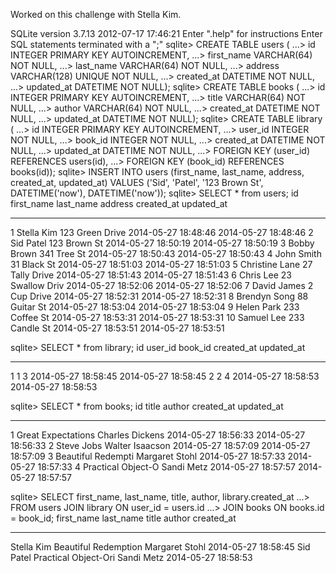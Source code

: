 Worked on this challenge with Stella Kim.

<!-- ## Show the terminal output here.  -->

SQLite version 3.7.13 2012-07-17 17:46:21
Enter ".help" for instructions
Enter SQL statements terminated with a ";"
sqlite> CREATE TABLE users (
   ...>   id INTEGER PRIMARY KEY AUTOINCREMENT,
   ...>   first_name VARCHAR(64) NOT NULL,
   ...>   last_name  VARCHAR(64) NOT NULL,
   ...> address VARCHAR(128) UNIQUE NOT NULL,
   ...> created_at DATETIME NOT NULL,
   ...> updated_at DATETIME NOT NULL);
sqlite> CREATE TABLE books (
   ...> id INTEGER PRIMARY KEY AUTOINCREMENT,
   ...> title VARCHAR(64) NOT NULL,
   ...> author VARCHAR(64) NOT NULL,
   ...> created_at DATETIME NOT NULL,
   ...> updated_at DATETIME NOT NULL);
sqlite> CREATE TABLE library (
   ...> id INTEGER PRIMARY KEY AUTOINCREMENT,
   ...> user_id INTEGER NOT NULL,
   ...> book_id INTEGER NOT NULL,
   ...> created_at DATETIME NOT NULL,
   ...> updated_at DATETIME NOT NULL,
   ...> FOREIGN KEY (user_id) REFERENCES users(id),
   ...> FOREIGN KEY (book_id) REFERENCES books(id));
sqlite> INSERT INTO users (first_name, last_name, address, created_at, updated_at) VALUES ('Sid', 'Patel', '123 Brown St', DATETIME('now'), DATETIME('now')); 
sqlite> SELECT * from users;
id          first_name  last_name   address          created_at           updated_at         
----------  ----------  ----------  ---------------  -------------------  -------------------
1           Stella      Kim         123 Green Drive  2014-05-27 18:48:46  2014-05-27 18:48:46
2           Sid         Patel       123 Brown St     2014-05-27 18:50:19  2014-05-27 18:50:19
3           Bobby       Brown       341 Tree St      2014-05-27 18:50:43  2014-05-27 18:50:43
4           John        Smith       31 Black St      2014-05-27 18:51:03  2014-05-27 18:51:03
5           Christine   Lane        27 Tally Drive   2014-05-27 18:51:43  2014-05-27 18:51:43
6           Chris       Lee         23 Swallow Driv  2014-05-27 18:52:06  2014-05-27 18:52:06
7           David       James       2 Cup Drive      2014-05-27 18:52:31  2014-05-27 18:52:31
8           Brendyn     Song        88 Guitar St     2014-05-27 18:53:04  2014-05-27 18:53:04
9           Helen       Park        233 Coffee St    2014-05-27 18:53:31  2014-05-27 18:53:31
10          Samuel      Lee         233 Candle St    2014-05-27 18:53:51  2014-05-27 18:53:51

sqlite> SELECT * from library;
id          user_id     book_id     created_at           updated_at         
----------  ----------  ----------  -------------------  -------------------
1           1           3           2014-05-27 18:58:45  2014-05-27 18:58:45
2           2           4           2014-05-27 18:58:53  2014-05-27 18:58:53

sqlite> SELECT * from books;
id          title               author           created_at           updated_at         
----------  ------------------  ---------------  -------------------  -------------------
1           Great Expectations  Charles Dickens  2014-05-27 18:56:33  2014-05-27 18:56:33
2           Steve Jobs          Walter Isaacson  2014-05-27 18:57:09  2014-05-27 18:57:09
3           Beautiful Redempti  Margaret Stohl   2014-05-27 18:57:33  2014-05-27 18:57:33
4           Practical Object-O  Sandi Metz       2014-05-27 18:57:57  2014-05-27 18:57:57

sqlite> SELECT first_name, last_name, title, author, library.created_at 
   ...> FROM users JOIN library ON user_id = users.id
   ...> JOIN books ON books.id = book_id;
first_name  last_name   title                 author          created_at         
----------  ----------  --------------------  --------------  -------------------
Stella      Kim         Beautiful Redemption  Margaret Stohl  2014-05-27 18:58:45
Sid         Patel       Practical Object-Ori  Sandi Metz      2014-05-27 18:58:53

